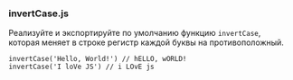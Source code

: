 ### invertCase.js

Реализуйте и экспортируйте по умолчанию функцию `invertCase`, которая меняет в строке регистр каждой буквы на противоположный.

```
invertCase('Hello, World!') // hELLO, wORLD!
invertCase('I loVe JS') // i LOvE js
```